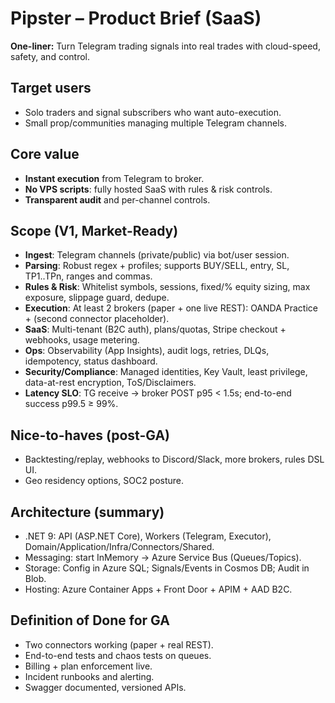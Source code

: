 # Pipster – Product Brief (SaaS)
**One-liner:** Turn Telegram trading signals into real trades with cloud-speed, safety, and control.

## Target users
- Solo traders and signal subscribers who want auto-execution.
- Small prop/communities managing multiple Telegram channels.

## Core value
- **Instant execution** from Telegram to broker.
- **No VPS scripts**: fully hosted SaaS with rules & risk controls.
- **Transparent audit** and per-channel controls.

## Scope (V1, Market-Ready)
- **Ingest**: Telegram channels (private/public) via bot/user session.
- **Parsing**: Robust regex + profiles; supports BUY/SELL, entry, SL, TP1..TPn, ranges and commas.
- **Rules & Risk**: Whitelist symbols, sessions, fixed/% equity sizing, max exposure, slippage guard, dedupe.
- **Execution**: At least 2 brokers (paper + one live REST): OANDA Practice + (second connector placeholder).
- **SaaS**: Multi-tenant (B2C auth), plans/quotas, Stripe checkout + webhooks, usage metering.
- **Ops**: Observability (App Insights), audit logs, retries, DLQs, idempotency, status dashboard.
- **Security/Compliance**: Managed identities, Key Vault, least privilege, data-at-rest encryption, ToS/Disclaimers.
- **Latency SLO**: TG receive → broker POST p95 < 1.5s; end-to-end success p99.5 ≥ 99%.

## Nice-to-haves (post-GA)
- Backtesting/replay, webhooks to Discord/Slack, more brokers, rules DSL UI.
- Geo residency options, SOC2 posture.

## Architecture (summary)
- .NET 9: API (ASP.NET Core), Workers (Telegram, Executor), Domain/Application/Infra/Connectors/Shared.
- Messaging: start InMemory → Azure Service Bus (Queues/Topics).
- Storage: Config in Azure SQL; Signals/Events in Cosmos DB; Audit in Blob.
- Hosting: Azure Container Apps + Front Door + APIM + AAD B2C.

## Definition of Done for GA
- Two connectors working (paper + real REST).
- End-to-end tests and chaos tests on queues.
- Billing + plan enforcement live.
- Incident runbooks and alerting.
- Swagger documented, versioned APIs.

